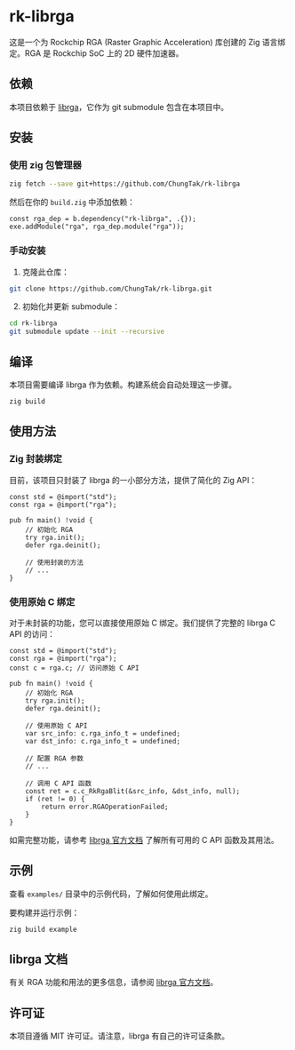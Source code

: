 # rk-librga

这是一个为 Rockchip RGA (Raster Graphic Acceleration) 库创建的 Zig 语言绑定。RGA 是 Rockchip SoC 上的 2D 硬件加速器。

## 依赖

本项目依赖于 [librga](https://github.com/airockchip/librga)，它作为 git submodule 包含在本项目中。

## 安装

### 使用 zig 包管理器

```bash
zig fetch --save git+https://github.com/ChungTak/rk-librga
```

然后在你的 `build.zig` 中添加依赖：

```zig
const rga_dep = b.dependency("rk-librga", .{});
exe.addModule("rga", rga_dep.module("rga"));
```

### 手动安装

1. 克隆此仓库：
```bash
git clone https://github.com/ChungTak/rk-librga.git
```

2. 初始化并更新 submodule：
```bash
cd rk-librga
git submodule update --init --recursive
```

## 编译

本项目需要编译 librga 作为依赖。构建系统会自动处理这一步骤。

```bash
zig build
```

## 使用方法

### Zig 封装绑定

目前，该项目只封装了 librga 的一小部分方法，提供了简化的 Zig API：

```zig
const std = @import("std");
const rga = @import("rga");

pub fn main() !void {
    // 初始化 RGA
    try rga.init();
    defer rga.deinit();
    
    // 使用封装的方法
    // ...
}
```

### 使用原始 C 绑定

对于未封装的功能，您可以直接使用原始 C 绑定。我们提供了完整的 librga C API 的访问：

```zig
const std = @import("std");
const rga = @import("rga");
const c = rga.c; // 访问原始 C API

pub fn main() !void {
    // 初始化 RGA
    try rga.init();
    defer rga.deinit();
    
    // 使用原始 C API
    var src_info: c.rga_info_t = undefined;
    var dst_info: c.rga_info_t = undefined;
    
    // 配置 RGA 参数
    // ...
    
    // 调用 C API 函数
    const ret = c.c_RkRgaBlit(&src_info, &dst_info, null);
    if (ret != 0) {
        return error.RGAOperationFailed;
    }
}
```

如需完整功能，请参考 [librga 官方文档](https://github.com/airockchip/librga/blob/main/docs/Rockchip_Developer_Guide_RGA_CN.md) 了解所有可用的 C API 函数及其用法。

## 示例

查看 `examples/` 目录中的示例代码，了解如何使用此绑定。

要构建并运行示例：

```bash
zig build example
```

## librga 文档

有关 RGA 功能和用法的更多信息，请参阅 [librga 官方文档](https://github.com/airockchip/librga/blob/main/docs/Rockchip_Developer_Guide_RGA_CN.md)。

## 许可证

本项目遵循 MIT 许可证。请注意，librga 有自己的许可证条款。